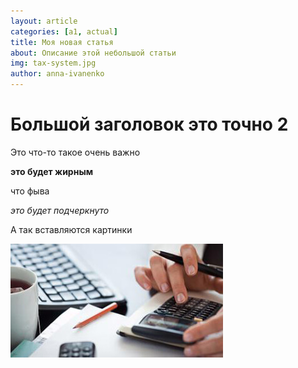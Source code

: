 ```yaml
---
layout: article
categories: [a1, actual]
title: Моя новая статья
about: Описание этой небольшой статьи
img: tax-system.jpg
author: anna-ivanenko
---
```


# Большой заголовок это точно 2

Это что-то такое очень важно

**это будет жирным**

что фыва

*это будет подчеркнуто*

А так вставляются картинки

![](images/tax-system.jpg)

